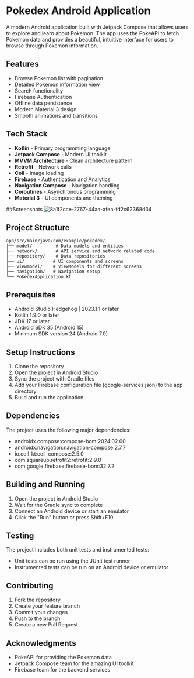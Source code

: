 # Pokedex Android Application

A modern Android application built with Jetpack Compose that allows users to explore and learn about Pokemon. The app uses the PokeAPI to fetch Pokemon data and provides a beautiful, intuitive interface for users to browse through Pokemon information.

## Features

- Browse Pokemon list with pagination
- Detailed Pokemon information view
- Search functionality
- Firebase Authentication
- Offline data persistence
- Modern Material 3 design
- Smooth animations and transitions

## Tech Stack

- **Kotlin** - Primary programming language
- **Jetpack Compose** - Modern UI toolkit
- **MVVM Architecture** - Clean architecture pattern
- **Retrofit** - Network calls
- **Coil** - Image loading
- **Firebase** - Authentication and Analytics
- **Navigation Compose** - Navigation handling
- **Coroutines** - Asynchronous programming
- **Material 3** - UI components and theming

##Screenshots
![8a1f2cce-2767-44aa-afea-fd2c62368d34](https://github.com/user-attachments/assets/08518ca4-1789-45c7-a548-b4509c86b47e)

## Project Structure

```
app/src/main/java/com/example/pokedex/
├── model/         # Data models and entities
├── network/       # API service and network related code
├── repository/    # Data repositories
├── ui/           # UI components and screens
├── viewmodel/    # ViewModels for different screens
├── navigation/   # Navigation setup
└── PokedexApplication.kt
```

## Prerequisites

- Android Studio Hedgehog | 2023.1.1 or later
- Kotlin 1.9.0 or later
- JDK 17 or later
- Android SDK 35 (Android 15)
- Minimum SDK version 24 (Android 7.0)

## Setup Instructions

1. Clone the repository
2. Open the project in Android Studio
3. Sync the project with Gradle files
4. Add your Firebase configuration file (google-services.json) to the app directory
5. Build and run the application

## Dependencies

The project uses the following major dependencies:

- androidx.compose:compose-bom:2024.02.00
- androidx.navigation:navigation-compose:2.7.7
- io.coil-kt:coil-compose:2.5.0
- com.squareup.retrofit2:retrofit:2.9.0
- com.google.firebase:firebase-bom:32.7.2

## Building and Running

1. Open the project in Android Studio
2. Wait for the Gradle sync to complete
3. Connect an Android device or start an emulator
4. Click the "Run" button or press Shift+F10

## Testing

The project includes both unit tests and instrumented tests:

- Unit tests can be run using the JUnit test runner
- Instrumented tests can be run on an Android device or emulator

## Contributing

1. Fork the repository
2. Create your feature branch
3. Commit your changes
4. Push to the branch
5. Create a new Pull Request

## Acknowledgments

- PokeAPI for providing the Pokemon data
- Jetpack Compose team for the amazing UI toolkit
- Firebase team for the backend services 

